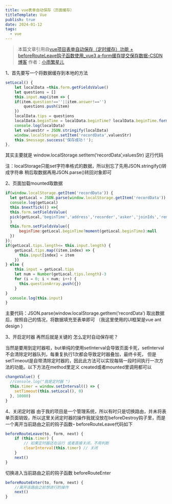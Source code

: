```yaml
---
title: vue表单自动保存（页面缓存）
titleTemplate: Vue
publish: true
date: 2024-01-12
tags:
  - vue
---
```


> 本篇文章引用自[vue项目表单自动保存（定时缓存）功能 + beforeRouteLeave钩子函数使用_vue3 a-form缓存提交保存数据-CSDN博客](https://blog.csdn.net/qq_41594043/article/details/103157587)
> 作者：[小雨繁星儿](https://blog.csdn.net/qq_41594043 "小雨繁星儿")

1、首先要写一个将数据缓存到本地的方法

```jsx
setLocal() { 
    let localData =this.form.getFieldsValue()
    let questions = []
    this.input.map(item => {
    if(item.question!==''||item.answer!=='')
        questions.push(item)
    })
    localData.tips = questions
    localData.beginTime = localData.beginTime? localData.beginTime.format("YYYY-MM-DD"):null        
    console.log(localData)
	let valuesStr = JSON.stringify(localData)
	window.localStorage.setItem('recordData',valuesStr)
	this.$message.success('保存成功！');
},
```

其实主要就是 window.localStorage.setItem(‘recordData’,valuesStr) 这行代码

注：localStorage只能set字符串格式的数据，所以别忘了先用JSON.stringify()转成字符串 稍后取数据再用JSON.parse()转回对象即可

2、页面加载mounted取数据

```jsx
if(window.localStorage.getItem('recordData')) {
  let getLocal = JSON.parse(window.localStorage.getItem('recordData'))
  console.log(getLocal)
  this.$nextTick(() =>{
  this.form.setFieldsValue(
  pick(getLocal,'beginTime','address','recorder','asker','joinIds','remark','nmgName','tele','leaveAddr','workCom','ageNum','gender','education','nmgIds')
  )
  this.form.setFieldsValue({
	  beginTime:getLocal.beginTime?moment(getLocal.beginTime):null
  })
});          
if(getLocal.tips.length<= this.input.length) {
	getLocal.tips.map((item,index) => {
	  this.input[index] = item
	})
} else {
	this.input = getLocal.tips            
	let num = Number(getLocal.tips.length)-3            
	for (i = 0; i < num; i++) {
	  this.questionArray.push({})
	}
}
  console.log(this.input)
}
```

主要代码：JSON.parse(window.localStorage.getItem(‘recordData’)
取出数据后，按照自己的情况，将数据填充至表单即可 （我这里使用的UI框架是vue ant design ）

3、开启定时器
再然后就是关键的 怎么定时自动保存呢？

当然是要用到定时器啦，but单纯的使用setInterval会导致页面卡死，setInterval不会清除定时器队列，每重复执行1次都会导致定时器叠加，最终卡死，
但是setTimeout是自带清除定时器的，因此此方法可以实现每隔一段时间执行一次方法的功能。以下方法在method里定义 created或者mounted里调用都可以

```jsx
changeValue() {
  //console.log("我是定时器 ")      
  this.timer = window.setInterval(() => {
	setTimeout(this.setLocal(), 0)
  }, 10000)
}
```

4、关闭定时器
由于我的项目是一个管理系统，所以有时只是切换路由，并未将表单页面销毁，所以这里关闭定时器的操作我就没放在beforeDestroy钩子里，而是一个离开当前路由之前的钩子函数– beforeRouteLeave代码如下

```jsx
beforeRouteLeave(to, form, next) {
    if (this.timer) { 
	    // 如果定时器还在运行 或者直接关闭，不用判断      
	    clearInterval(this.timer) // 关闭    
	}
    next()
}
```


切换进入当前路由之前的钩子函数 beforeRouteEnter

```jsx
beforeRouteEnter(to, form, next) {
    //离开该路由之前想进行的操作    
    next()
}
```